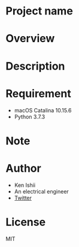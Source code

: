 # Project name

# Overview

# Description

# Requirement
- macOS Catalina 10.15.6
- Python 3.7.3

# Note

# Author
- Ken Ishii
- An electrical engineer
- [Twitter](https://twitter.com/keni17j)

# License
MIT
